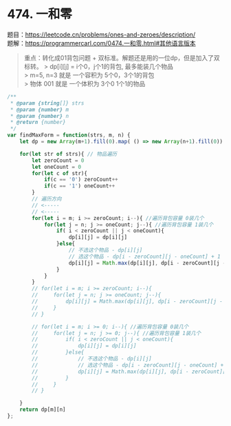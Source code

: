 # 474. 一和零

题目：https://leetcode.cn/problems/ones-and-zeroes/description/      
题解：https://programmercarl.com/0474.一和零.html#其他语言版本      

> 重点：转化成01背包问题 + 双标准。解题还是用的一位dp，但是加入了双标转。 
    > dp[i][j] = i个0，j个1的背包, 最多能装几个物品    
    > m=5, n=3 就是  一个容积为 5个0，3个1的背包   
    > 物体 001 就是 一个体积为 3个0 1个1的物品

```js
/**
 * @param {string[]} strs
 * @param {number} m
 * @param {number} n
 * @return {number}
 */
var findMaxForm = function(strs, m, n) {
    let dp = new Array(m+1).fill(0).map( () => new Array(n+1).fill(0))

    for(let str of strs){ // 物品遍历 
        let zeroCount = 0 
        let oneCount = 0 
        for(let c of str){
            if(c == '0') zeroCount++
            if(c == '1') oneCount++
        }
        // 遍历方向 
        // <-----
        // <-----
        for(let i = m; i >= zeroCount; i--){ //遍历背包容量 0装几个
            for(let j = n; j >= oneCount; j--){ //遍历背包容量 1装几个
                if( i < zeroCount || j < oneCount){
                    dp[i][j] = dp[i][j] 
                }else{
                    // 不选这个物品 - dp[i][j]
                    // 选这个物品 - dp[i - zeroCount][j - oneCount] + 1
                    dp[i][j] = Math.max(dp[i][j], dp[i - zeroCount][j - oneCount] + 1)
                }
            }
        }
        // for(let i = m; i >= zeroCount; i--){
        //     for(let j = n; j >= oneCount; j--){
        //         dp[i][j] = Math.max(dp[i][j], dp[i - zeroCount][j - oneCount] + 1)
        //     }
        // }

        // for(let i = m; i >= 0; i--){ //遍历背包容量 0装几个
        //     for(let j = n; j >= 0; j--){ //遍历背包容量 1装几个
        //         if( i < zeroCount || j < oneCount){
        //             dp[i][j] = dp[i][j] 
        //         }else{
        //             // 不选这个物品 - dp[i][j]
        //             // 选这个物品 - dp[i - zeroCount][j - oneCount] + 1
        //             dp[i][j] = Math.max(dp[i][j], dp[i - zeroCount][j - oneCount] + 1)
        //         }
        //     }
        // }

    }
    return dp[m][n]
};
```